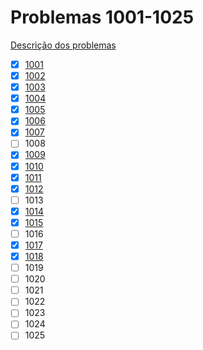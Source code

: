 # Problemas 1001-1025

[Descrição dos problemas](https://www.urionlinejudge.com.br/judge/pt/problems/all?page=1)

  - [x] [1001](1001.md)
  - [x] [1002](1002.poti)
  - [x] [1003](1003.poti)
  - [x] [1004](1004.poti)
  - [x] [1005](1005.poti)
  - [x] [1006](1006.poti)
  - [x] [1007](1007.poti)
  - [ ] 1008
  - [X] [1009](1009.poti)
  - [X] [1010](1010.poti)
  - [x] [1011](1011.poti)
  - [X] [1012](1012.poti)
  - [ ] 1013
  - [x] [1014](1014.poti)
  - [X] [1015](1015.poti)
  - [ ] 1016
  - [X] [1017](1017.poti)
  - [X] [1018](1018.poti)
  - [ ] 1019
  - [ ] 1020
  - [ ] 1021
  - [ ] 1022
  - [ ] 1023
  - [ ] 1024
  - [ ] 1025
